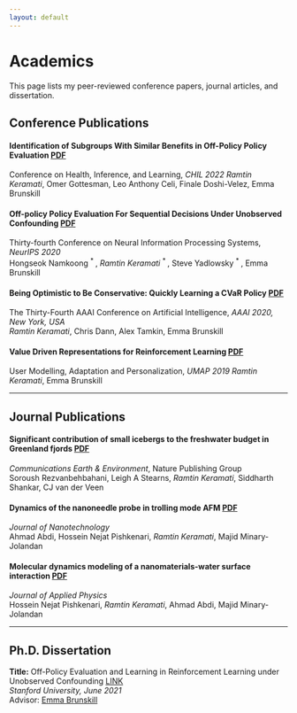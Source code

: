 ```yaml
---
layout: default
---
```


# Academics
This page lists my peer-reviewed conference papers, journal articles, and dissertation.

## Conference Publications

#### Identification of Subgroups With Similar Benefits in Off-Policy Policy Evaluation <a href="https://proceedings.mlr.press/v174/keramati22a/keramati22a.pdf" class="pdf-link" target="_blank">PDF</a>  
Conference on Health, Inference, and Learning, *CHIL 2022*
*Ramtin Keramati*, Omer Gottesman, Leo Anthony Celi, Finale Doshi-Velez, Emma Brunskill  

#### Off-policy Policy Evaluation For Sequential Decisions Under Unobserved Confounding <a href="https://arxiv.org/pdf/2003.05623.pdf" class="pdf-link" target="_blank">PDF</a>  
Thirty-fourth Conference on Neural Information Processing Systems, *NeurIPS 2020*  
Hongseok Namkoong <sup> * </sup>, *Ramtin Keramati* <sup> * </sup>, Steve Yadlowsky <sup> * </sup>, Emma Brunskill  

#### Being Optimistic to Be Conservative: Quickly Learning a CVaR Policy <a href="https://arxiv.org/pdf/1911.01546.pdf" class="pdf-link" target="_blank">PDF</a>  
The Thirty-Fourth AAAI Conference on Artificial Intelligence, *AAAI 2020, New York, USA*  
*Ramtin Keramati*, Chris Dann, Alex Tamkin, Emma Brunskill  

#### Value Driven Representations for Reinforcement Learning <a href="https://arxiv.org/pdf/2004.01223.pdf" class="pdf-link" target="_blank">PDF</a>  
User Modelling, Adaptation and Personalization, *UMAP 2019*
*Ramtin Keramati*, Emma Brunskill  

---

## Journal Publications

#### Significant contribution of small icebergs to the freshwater budget in Greenland fjords <a href="https://www.nature.com/articles/s43247-020-00032-3" class="pdf-link" target="_blank">PDF</a>   
*Communications Earth & Environment*, Nature Publishing Group  
Soroush Rezvanbehbahani, Leigh A Stearns, *Ramtin Keramati*, Siddharth Shankar, CJ van der Veen  

#### Dynamics of the nanoneedle probe in trolling mode AFM <a href="http://iopscience.iop.org/article/10.1088/0957-4484/26/20/205702/meta" class="pdf-link" target="_blank">PDF</a>   
*Journal of Nanotechnology*  
Ahmad Abdi, Hossein Nejat Pishkenari, *Ramtin Keramati*, Majid Minary-Jolandan  

#### Molecular dynamics modeling of a nanomaterials-water surface interaction <a href="https://aip.scitation.org/doi/abs/10.1063/1.4947189" class="pdf-link" target="_blank">PDF</a>   
*Journal of Applied Physics*  
Hossein Nejat Pishkenari, *Ramtin Keramati*, Ahmad Abdi, Majid Minary-Jolandan  

---

## Ph.D. Dissertation

**Title:** Off-Policy Evaluation and Learning in Reinforcement Learning under Unobserved Confounding <a href="https://stacks.stanford.edu/file/dd732zb2339/Dissertation-augmented.pdf" class="link-button" target="_blank">LINK</a>  
*Stanford University, June 2021*  
Advisor: [Emma Brunskill](https://cs.stanford.edu/people/ebrun/)  